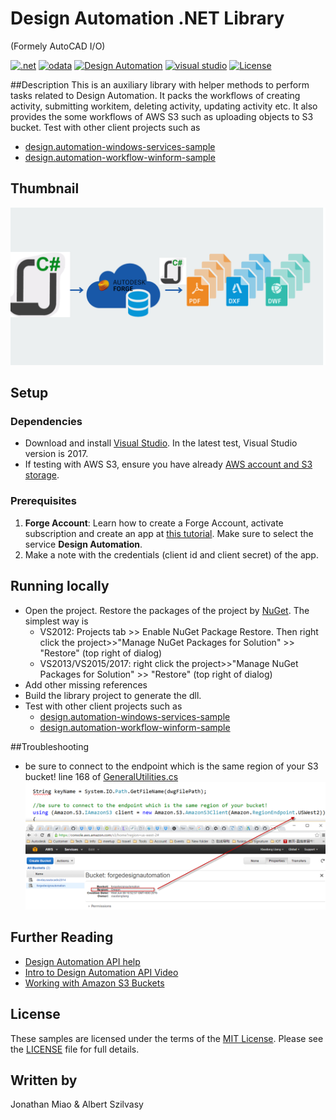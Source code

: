 Design Automation .NET Library
========================
(Formely AutoCAD I/O)

[![.net](https://img.shields.io/badge/.net-4.5-green.svg)](http://www.microsoft.com/en-us/download/details.aspx?id=30653)
[![odata](https://img.shields.io/badge/odata-4.0-yellow.svg)](http://www.odata.org/documentation/)
[![Design Automation](https://img.shields.io/badge/Design%20Automation-v2-green.svg)](http://developer.autodesk.com/)
[![visual studio](https://img.shields.io/badge/visual%20studio-2015%2F2017-yellowgreen.svg)](https://www.visualstudio.com/)
[![License](http://img.shields.io/:license-mit-red.svg)](http://opensource.org/licenses/MIT)

##Description
This is an auxiliary library with helper methods to perform tasks related to Design Automation. It packs the workflows of creating activity, submitting workitem, deleting activity, updating activity etc. It also provides the some workflows of AWS S3 such as uploading objects to S3 bucket. Test with other client projects such as 
  * [design.automation-windows-services-sample](https://github.com/Autodesk-Forge/design.automation-windows-services-sample)
  * [design.automation-workflow-winform-sample](https://github.com/Autodesk-Forge/design.automation-workflow-winform-sample)

## Thumbnail
![thumbnail](/thumbnail.png) 

## Setup

### Dependencies 
* Download and install [Visual Studio](https://visualstudio.microsoft.com/downloads/). In the latest test, Visual Studio version is 2017. 
* If testing with AWS S3, ensure you have already [AWS account and S3 storage](https://aws.amazon.com/s3/). 

### Prerequisites
1. **Forge Account**: Learn how to create a Forge Account, activate subscription and create an app at [this tutorial](http://learnforge.autodesk.io/#/account/). Make sure to select the service **Design Automation**.
2. Make a note with the credentials (client id and client secret) of the app. 

## Running locally  
* Open the project. Restore the packages of the project by [NuGet](https://www.nuget.org/). The simplest way is
  * VS2012: Projects tab >> Enable NuGet Package Restore. Then right click the project>>"Manage NuGet Packages for Solution" >> "Restore" (top right of dialog)
  * VS2013/VS2015/2017:  right click the project>>"Manage NuGet Packages for Solution" >> "Restore" (top right of dialog)
* Add other missing references
* Build the library project to generate the dll.
* Test with other client projects such as 
  * [design.automation-windows-services-sample](https://github.com/Autodesk-Forge/design.automation-windows-services-sample)
  * [design.automation-workflow-winform-sample](https://github.com/Autodesk-Forge/design.automation-workflow-winform-sample)
  
##Troubleshooting
* be sure to connect to the endpoint which is the same region of your S3 bucket!  line 168 of [GeneralUtilities.cs](./AutoCADIOUtil/GeneralUtilities.cs)
  ![thumbnail](./help/AWS-region.png) 

## Further Reading 
* [Design Automation API help](https://forge.autodesk.com/en/docs/design-automation/v2/developers_guide/overview/)
* [ Intro to Design Automation API Video](https://www.youtube.com/watch?v=GWsJM344CJE&t=107s)
* [Working with Amazon S3 Buckets](https://docs.aws.amazon.com/AmazonS3/latest/dev/UsingBucket.html)  
 

## License

These samples are licensed under the terms of the [MIT License](http://opensource.org/licenses/MIT). Please see the [LICENSE](LICENSE) file for full details.

## Written by 

Jonathan Miao & Albert Szilvasy